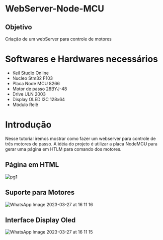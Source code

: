 # WebServer-Node-MCU

## Objetivo

Criação de um webServer para controle de motores

# Softwares e Hardwares necessários 
* Keil Studio Online
* Nucleo Stm32 F103
* Placa Node MCU 8266
* Motor de passo 28BYJ-48
* Drive ULN 2003
* Display OLED I2C 128x64
* Módulo Relê

# Introdução 
Nesse tutorial iremos mostrar como fazer um webserver para controle de três motores de passo. A idéia do projeto é utilizar a placa NodeMCU para gerar uma página em HTLM para comando dos motores.

## Página em HTML 

![pg1](https://user-images.githubusercontent.com/60757810/228042894-d3867996-4fbd-46d7-93c8-b4b0ee577738.JPG)

## Suporte para Motores
![WhatsApp Image 2023-03-27 at 16 11 16](https://user-images.githubusercontent.com/60757810/228043498-176e275d-263d-4bd2-afbb-09bb3a1bd9a0.jpeg)

## Interface Display Oled


![WhatsApp Image 2023-03-27 at 16 11 15](https://user-images.githubusercontent.com/60757810/228044194-fe5069d3-4e70-4162-baed-d867583d308f.jpeg)
